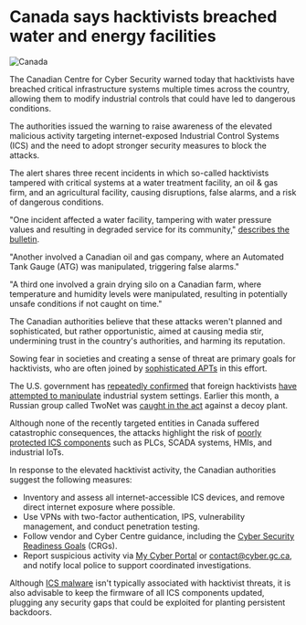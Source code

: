 # Canada says hacktivists breached water and energy facilities

![Canada](https://www.bleepstatic.com/content/hl-images/2023/11/20/0_Canada_flag.jpg)

The Canadian Centre for Cyber Security warned today that hacktivists have breached critical infrastructure systems multiple times across the country, allowing them to modify industrial controls that could have led to dangerous conditions.

The authorities issued the warning to raise awareness of the elevated malicious activity targeting internet-exposed Industrial Control Systems (ICS) and the need to adopt stronger security measures to block the attacks.

The alert shares three recent incidents in which so-called hacktivists tampered with critical systems at a water treatment facility, an oil & gas firm, and an agricultural facility, causing disruptions, false alarms, and a risk of dangerous conditions.

"One incident affected a water facility, tampering with water pressure values and resulting in degraded service for its community," [describes the bulletin](https://www.cyber.gc.ca/en/alerts-advisories/al25-016-internet-accessible-industrial-control-systems-ics-abused-hacktivists).

"Another involved a Canadian oil and gas company, where an Automated Tank Gauge (ATG) was manipulated, triggering false alarms."

"A third one involved a grain drying silo on a Canadian farm, where temperature and humidity levels were manipulated, resulting in potentially unsafe conditions if not caught on time."

The Canadian authorities believe that these attacks weren't planned and sophisticated, but rather opportunistic, aimed at causing media stir, undermining trust in the country's authorities, and harming its reputation.

Sowing fear in societies and creating a sense of threat are primary goals for hacktivists, who are often joined by [sophisticated APTs](https://www.bleepingcomputer.com/news/security/russian-sandworm-hackers-pose-as-hacktivists-in-water-utility-breaches/) in this effort.

The U.S. government has [repeatedly confirmed](https://www.bleepingcomputer.com/news/security/us-govt-warns-of-pro-russian-hacktivists-targeting-water-facilities/) that foreign hacktivists [have attempted to manipulate](https://www.bleepingcomputer.com/news/security/cisa-hackers-target-industrial-systems-using-unsophisticated-methods/) industrial system settings. Earlier this month, a Russian group called TwoNet was [caught in the act](https://www.bleepingcomputer.com/news/security/hacktivists-target-critical-infrastructure-hit-decoy-plant/) against a decoy plant.

Although none of the recently targeted entities in Canada suffered catastrophic consequences, the attacks highlight the risk of [poorly protected ICS components](https://www.bleepingcomputer.com/news/security/researchers-warn-of-100-000-industrial-control-systems-exposed-online/) such as PLCs, SCADA systems, HMIs, and industrial IoTs.

In response to the elevated hacktivist activity, the Canadian authorities suggest the following measures:

* Inventory and assess all internet-accessible ICS devices, and remove direct internet exposure where possible.
* Use VPNs with two-factor authentication, IPS, vulnerability management, and conduct penetration testing.
* Follow vendor and Cyber Centre guidance, including the [Cyber Security Readiness Goals](https://www.cyber.gc.ca/en/cyber-security-readiness) (CRGs).
* Report suspicious activity via [My Cyber Portal](https://www.cyber.gc.ca/en/incident-management) or contact@cyber.gc.ca, and notify local police to support coordinated investigations.

Although [ICS malware](https://www.bleepingcomputer.com/news/security/frostygoop-malware-attack-cut-off-heat-in-ukraine-during-winter/) isn't typically associated with hacktivist threats, it is also advisable to keep the firmware of all ICS components updated, plugging any security gaps that could be exploited for planting persistent backdoors.
